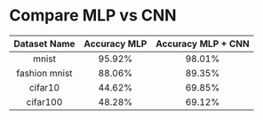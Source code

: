 # Compare MLP vs CNN


 |    Dataset Name           | Accuracy MLP | Accuracy MLP + CNN              |
| :-----------: | :------: | :-------------: |
 mnist            | 95.92%   | 98.01%
 fashion mnist    | 88.06%   | 89.35%
 cifar10          | 44.62%   | 69.85%
 cifar100         | 48.28%   | 69.12%
 
 
 
